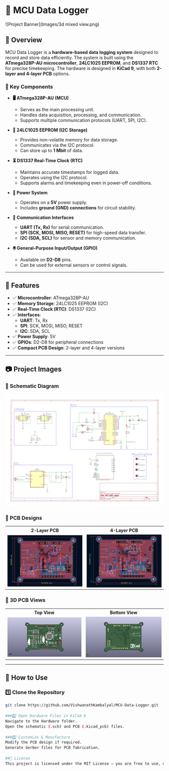# 📌 MCU Data Logger

![Project Banner](Images/3d mixed view.png)

## 📖 Overview

MCU Data Logger is a **hardware-based data logging system** designed to record and store data efficiently. The system is built using the **ATmega328P-AU microcontroller**, **24LC1025 EEPROM**, and **DS1337 RTC** for precise timekeeping. The hardware is designed in **KiCad 9**, with both **2-layer and 4-layer PCB** options.

### 🔹 Key Components

- **🖥️ ATmega328P-AU (MCU)**
  - Serves as the main processing unit.
  - Handles data acquisition, processing, and communication.
  - Supports multiple communication protocols (UART, SPI, I2C).

- **💾 24LC1025 EEPROM (I2C Storage)**
  - Provides non-volatile memory for data storage.
  - Communicates via the I2C protocol.
  - Can store up to **1 Mbit** of data.

- **⏳ DS1337 Real-Time Clock (RTC)**
  - Maintains accurate timestamps for logged data.
  - Operates using the I2C protocol.
  - Supports alarms and timekeeping even in power-off conditions.

- **🔌 Power System**
  - Operates on a **5V** power supply.
  - Includes **ground (GND) connections** for circuit stability.

- **📡 Communication Interfaces**
  - **UART (Tx, Rx)** for serial communication.
  - **SPI (SCK, MOSI, MISO, RESET)** for high-speed data transfer.
  - **I2C (SDA, SCL)** for sensor and memory communication.

- **🖲️ General-Purpose Input/Output (GPIO)**
  - Available on **D2-D8** pins.
  - Can be used for external sensors or control signals.

---

## 🔧 Features

- ✅ **Microcontroller**: ATmega328P-AU
- ✅ **Memory Storage**: 24LC1025 EEPROM (I2C)
- ✅ **Real-Time Clock (RTC)**: DS1337 (I2C)
- ✅ **Interfaces**:
  - **UART**: Tx, Rx
  - **SPI**: SCK, MOSI, MISO, RESET
  - **I2C**: SDA, SCL
- ✅ **Power Supply**: 5V
- ✅ **GPIOs**: D2-D8 for peripheral connections
- ✅ **Compact PCB Design**: 2-layer and 4-layer versions

---

## 📷 Project Images

### 🔹 Schematic Diagram

<img src="Images/MCU_Data_Logger.svg" alt="Schematic Diagram" width="600"/>

### 🔹 PCB Designs

<table>
  <tr>
    <th>2-Layer PCB</th>
    <th>4-Layer PCB</th>
  </tr>
  <tr>
    <td align="center">
      <img src="Images/2_Layer_PCB.png" alt="2-Layer PCB" width="300"/>
    </td>
    <td align="center">
      <img src="Images/4_Layer_PCB.png" alt="4-Layer PCB" width="300"/>
    </td>
  </tr>
</table>

### 🔹 3D PCB Views

<table>
  <tr>
    <th>Top View</th>
    <th>Bottom View</th>
  </tr>
  <tr>
    <td align="center">
      <img src="Images/3d Front view.png" alt="Top View" width="400"/>
    </td>
    <td align="center">
      <img src="Images/3d bottom view.png" alt="Bottom View" width="400"/>
    </td>
  </tr>
</table>

---

## 🔌 How to Use

### 1️⃣ Clone the Repository
```bash
git clone https://github.com/VishwanathKambalyal/MCU-Data-Logger.git

###2️⃣ Open Hardware Files in KiCad 9
Navigate to the Hardware folder.
Open the schematic (.sch) and PCB (.kicad_pcb) files.

###3️⃣ Customize & Manufacture
Modify the PCB design if required.
Generate Gerber files for PCB fabrication.

##📜 License
This project is licensed under the MIT License – you are free to use, modify, and distribute it as needed.
